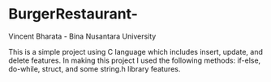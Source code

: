 # BurgerRestaurant-
Vincent Bharata - Bina Nusantara University


This is a simple project using C language which includes insert, update, and delete features.
In making this project I used the following methods: if-else, do-while, struct, and some string.h library features.
